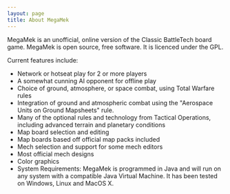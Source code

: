 ```yaml
---
layout: page
title: About MegaMek
---
```


<p class='lead'>
  MegaMek is an unofficial, online version of the Classic BattleTech
  board game. MegaMek is open source, free software. It is licenced under
  the GPL.
</p>
  
Current features include:
  
- Network or hotseat play for 2 or more players
- A somewhat cunning AI opponent for offline play
- Choice of ground, atmosphere, or space combat, using Total Warfare rules
- Integration of ground and atmospheric combat using the "Aerospace Units on Ground Mapsheets" rule.
- Many of the optional rules and technology from Tactical Operations, including advanced terrain and planetary conditions
- Map board selection and editing
- Map boards based off official map packs included
- Mech selection and support for some mech editors
- Most official mech designs
- Color graphics
- System Requirements: MegaMek is programmed in Java and will run on any system with a compatible Java Virtual Machine. It has been tested on Windows, Linux and MacOS X.

